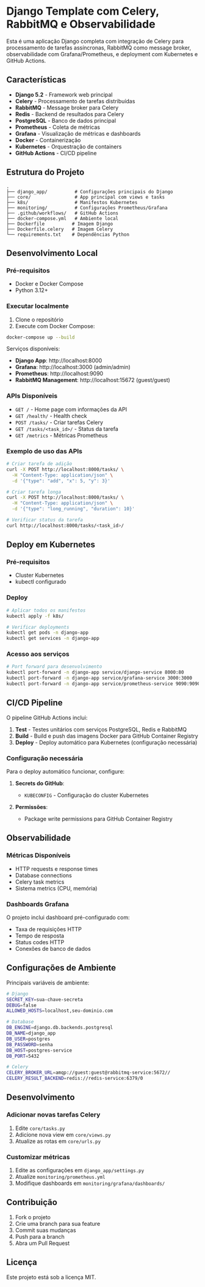 # Django Template com Celery, RabbitMQ e Observabilidade

Esta é uma aplicação Django completa com integração de Celery para processamento de tarefas assíncronas, RabbitMQ como message broker, observabilidade com Grafana/Prometheus, e deployment com Kubernetes e GitHub Actions.

## Características

- **Django 5.2** - Framework web principal
- **Celery** - Processamento de tarefas distribuídas
- **RabbitMQ** - Message broker para Celery
- **Redis** - Backend de resultados para Celery
- **PostgreSQL** - Banco de dados principal
- **Prometheus** - Coleta de métricas
- **Grafana** - Visualização de métricas e dashboards
- **Docker** - Containerização
- **Kubernetes** - Orquestração de containers
- **GitHub Actions** - CI/CD pipeline

## Estrutura do Projeto

```
.
├── django_app/          # Configurações principais do Django
├── core/                # App principal com views e tasks
├── k8s/                 # Manifestos Kubernetes
├── monitoring/          # Configurações Prometheus/Grafana
├── .github/workflows/   # GitHub Actions
├── docker-compose.yml   # Ambiente local
├── Dockerfile          # Imagem Django
├── Dockerfile.celery   # Imagem Celery
└── requirements.txt    # Dependências Python
```

## Desenvolvimento Local

### Pré-requisitos
- Docker e Docker Compose
- Python 3.12+

### Executar localmente

1. Clone o repositório
2. Execute com Docker Compose:

```bash
docker-compose up --build
```

Serviços disponíveis:
- **Django App**: http://localhost:8000
- **Grafana**: http://localhost:3000 (admin/admin)
- **Prometheus**: http://localhost:9090
- **RabbitMQ Management**: http://localhost:15672 (guest/guest)

### APIs Disponíveis

- `GET /` - Home page com informações da API
- `GET /health/` - Health check
- `POST /tasks/` - Criar tarefas Celery
- `GET /tasks/<task_id>/` - Status da tarefa
- `GET /metrics` - Métricas Prometheus

### Exemplo de uso das APIs

```bash
# Criar tarefa de adição
curl -X POST http://localhost:8000/tasks/ \
  -H "Content-Type: application/json" \
  -d '{"type": "add", "x": 5, "y": 3}'

# Criar tarefa longa
curl -X POST http://localhost:8000/tasks/ \
  -H "Content-Type: application/json" \
  -d '{"type": "long_running", "duration": 10}'

# Verificar status da tarefa
curl http://localhost:8000/tasks/<task_id>/
```

## Deploy em Kubernetes

### Pré-requisitos
- Cluster Kubernetes
- kubectl configurado

### Deploy

```bash
# Aplicar todos os manifestos
kubectl apply -f k8s/

# Verificar deployments
kubectl get pods -n django-app
kubectl get services -n django-app
```

### Acesso aos serviços

```bash
# Port forward para desenvolvimento
kubectl port-forward -n django-app service/django-service 8000:80
kubectl port-forward -n django-app service/grafana-service 3000:3000
kubectl port-forward -n django-app service/prometheus-service 9090:9090
```

## CI/CD Pipeline

O pipeline GitHub Actions inclui:

1. **Test** - Testes unitários com serviços PostgreSQL, Redis e RabbitMQ
2. **Build** - Build e push das imagens Docker para GitHub Container Registry
3. **Deploy** - Deploy automático para Kubernetes (configuração necessária)

### Configuração necessária

Para o deploy automático funcionar, configure:

1. **Secrets do GitHub**:
   - `KUBECONFIG` - Configuração do cluster Kubernetes

2. **Permissões**:
   - Package write permissions para GitHub Container Registry

## Observabilidade

### Métricas Disponíveis

- HTTP requests e response times
- Database connections
- Celery task metrics
- Sistema metrics (CPU, memória)

### Dashboards Grafana

O projeto inclui dashboard pré-configurado com:
- Taxa de requisições HTTP
- Tempo de resposta
- Status codes HTTP
- Conexões de banco de dados

## Configurações de Ambiente

Principais variáveis de ambiente:

```bash
# Django
SECRET_KEY=sua-chave-secreta
DEBUG=false
ALLOWED_HOSTS=localhost,seu-dominio.com

# Database
DB_ENGINE=django.db.backends.postgresql
DB_NAME=django_app
DB_USER=postgres
DB_PASSWORD=senha
DB_HOST=postgres-service
DB_PORT=5432

# Celery
CELERY_BROKER_URL=amqp://guest:guest@rabbitmq-service:5672//
CELERY_RESULT_BACKEND=redis://redis-service:6379/0
```

## Desenvolvimento

### Adicionar novas tarefas Celery

1. Edite `core/tasks.py`
2. Adicione nova view em `core/views.py`
3. Atualize as rotas em `core/urls.py`

### Customizar métricas

1. Edite as configurações em `django_app/settings.py`
2. Atualize `monitoring/prometheus.yml`
3. Modifique dashboards em `monitoring/grafana/dashboards/`

## Contribuição

1. Fork o projeto
2. Crie uma branch para sua feature
3. Commit suas mudanças
4. Push para a branch
5. Abra um Pull Request

## Licença

Este projeto está sob a licença MIT.